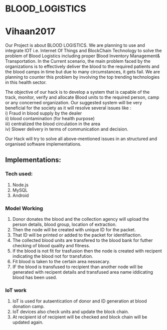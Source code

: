 # BLOOD_LOGISTICS
# Vihaan2017
Our Project is about BLOOD LOGISTICS. We are planning to use and integrate IOT i.e. Internet Of Things and BlockChain Technology to solve the problem of Blood Logistics including proper Blood Inventory Management& Transportation. In the Current scenario, the main problem faced by the organizations is to effectively deliver the blood to the required patients and the blood camps in time but due to many circumstances, it gets fail. We are planning to counter this problem by involving the top trending technologies in this health sector.

The objective of our hack is to develop a system that is capable of the track, monitor, verify and allocate Blood units to the required person, camp or any concerned organization. Our suggested system will be very beneficial for the society as it will resolve several issues like  :   
 i) Fraud in blood supply by the dealer  
ii)  blood contamination (for health purpose)   
iii)  centralized the blood circulation in the area   
iv)  Slower delivery in terms of communication and decision.  

Our Hack will try to solve all above-mentioned issues in an structured and organised software implementations.  

## Implementations:

### Tech used:
1) Node.js
1) MySQL
1) Android

### Model Working
1) Donor donates the blood and the collection agency will upload the person details, blood group, location of extraction.
1) Then the node will be created with unique ID for the packet.
1) That ID will be printed or added to the packet for identifiaction.
1) The collected blood units are transfered to the blood bank for futher checking of blood quality and fitness.
1) If the blood is not fit for trasfusion then the node is created with recipent indicating the blood not for transfution.
1) Fit blood is taken to the certain area nessecary.
1) IF the blood is transfused to recipient than another node will be generated with recipent details and transfused area name iddicating blood has been used.

### IoT work
1) IoT  is used for autaentication of donor and ID generation at blood donation camp.
1) IoT devices also check units and update the block chain.
1) At recipient id of recipient  will be checked and block chain will be updated again.
